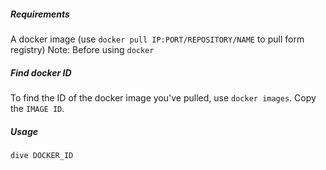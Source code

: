 ##### Requirements
A docker image (use `docker pull IP:PORT/REPOSITORY/NAME` to pull form registry)
Note: Before using `docker`

##### Find docker ID
To find the ID of the docker image you've pulled, use `docker images`.
Copy the `IMAGE ID`.

##### Usage
```
dive DOCKER_ID
```

